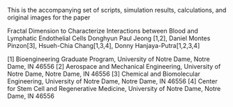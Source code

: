 This is the accompanying set of scripts, simulation results, calculations, and original images for the paper 

Fractal Dimension to Characterize Interactions between Blood and Lymphatic Endothelial Cells
Donghyun Paul Jeong [1,2], Daniel Montes Pinzon[3], Hsueh-Chia Chang[1,3,4], Donny Hanjaya-Putra[1,2,3,4]

[1] Bioengineering Graduate Program, University of Notre Dame, Notre Dame, IN 46556
[2] Aerospace and Mechanical Engineering, University of Notre Dame, Notre Dame, IN 46556
[3] Chemical and Biomolecular Engineering, University of Notre Dame, Notre Dame, IN 46556
[4] Center for Stem Cell and Regenerative Medicine, University of Notre Dame, Notre Dame, IN 46556

